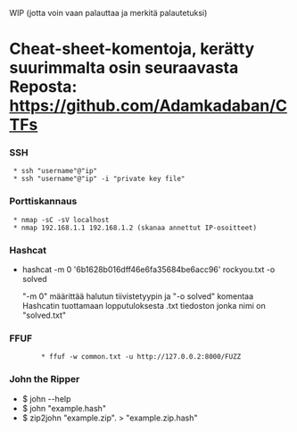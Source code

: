 WIP (jotta voin vaan palauttaa ja merkitä palautetuksi)


# Cheat-sheet-komentoja, kerätty suurimmalta osin seuraavasta Reposta: https://github.com/Adamkadaban/CTFs

### SSH
     * ssh "username"@"ip"
     * ssh "username"@"ip" -i "private key file"
 
### Porttiskannaus
     * nmap -sC -sV localhost
     * nmap 192.168.1.1 192.168.1.2 (skanaa annettut IP-osoitteet)
  
### Hashcat
   * hashcat -m 0 '6b1628b016dff46e6fa35684be6acc96' rockyou.txt -o solved
  
     "-m 0" määrittää halutun tiivistetyypin ja "-o solved" komentaa Hashcatin tuottamaan lopputuloksesta .txt tiedoston jonka nimi on "solved.txt"

### FFUF
			* ffuf -w common.txt -u http://127.0.0.2:8000/FUZZ

### John the Ripper

* $ john --help
* $ john "example.hash"
* $ zip2john "example.zip". > "example.zip.hash"
